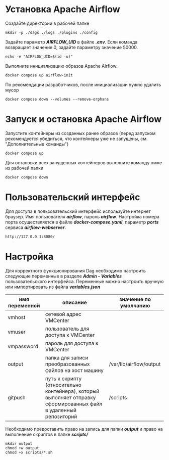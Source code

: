 
# Установка Apache Airflow

Создайте директории в рабочей папке

```
mkdir -p ./dags ./logs ./plugins ./config
```

Задайте параметр ***AIRFLOW_UID*** в файле ***.env***. Если команда возвращает значение 0, задайте параметру значение 50000. 

```
echo -e "AIRFLOW_UID=$(id -u)"
```

Выполните инициализацию образов Apache Airflow.

```
docker compose up airflow-init
```

По рекомендации разработчиков, после инициализации нужно удалить мусор

```
docker compose down --volumes --remove-orphans
```

# Запуск и остановка Apache Airflow

Запустите контейнеры из созданных ранее образов (перед запуском рекомендуется убедиться, что контейнеры уже не запущены, см. "Дополнительные команды")

```
docker compose up
```

Для остановки всех запущенных контейнеров выполните команду ниже из рабочей папки

```
docker compose down
```

# Пользовательский интерфейс

Для доступа в пользовательский интерфейс используйте интернет браузер. Имя пользователя ***airflow***, пароль ***airflow***. Настройка номера порта осуществляется в файле ***docker-compose.yaml***, параметр ***ports*** сервиса ***airflow-webserver***.

```
http://127.0.0.1:8080/
```
# Настройка

Для корректного функционирования Dag необходимо настроить следующие переменные в разделе ***Admin - Variables*** пользовательского интерфейса. Переменные можно настроить вручную или импортировать из файла ***variables.json***

| имя переменной | описание | значение по умолчанию |
| -------------- | -------- | --------------------- |
| vmhost | сетевой адрес VMCenter | |
| vmuser | пользователь для доступа к VMCenter | |
| vmpassword | пароль для доступа к VMCenter | |
| output | папка для записи преобразованных файлов на хост машину | /var/lib/airflow/output |
| gitpush | путь к скрипту (относительно контейнера), который выполняет отправку сформированных файл в удаленный репозиторий | /scripts |

Необходимо предоставить право на запись для папки ***output*** и право на выполнение скриптов в папке ***scripts/***

```
mkdir output
chmod +w output
chmod +x scripts/*.sh
```



